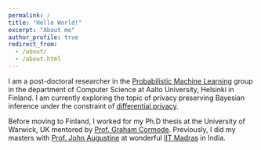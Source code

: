 ```yaml
---
permalink: /
title: "Hello World!"
excerpt: "About me"
author_profile: true
redirect_from: 
  - /about/
  - /about.html
---
```

I am a post-doctoral researcher in the [Probabilistic Machine Learning](https://research.cs.aalto.fi/pml/) group in the department of Computer Science at Aalto University, Helsinki in Finland.
I am currently exploring the topic of privacy preserving Bayesian inference under the constraint of [differential privacy](https://en.wikipedia.org/wiki/Differential_privacy).


Before moving to Finland, I worked for my Ph.D thesis at the University of Warwick, UK mentored by [Prof. Graham Cormode](http://dimacs.rutgers.edu/~graham/). Previously, I did my masters with [Prof. John Augustine](http://www.cse.iitm.ac.in/~augustine/index.html) at wonderful [IIT Madras](http://www.cse.iitm.ac.in/) in India. 
